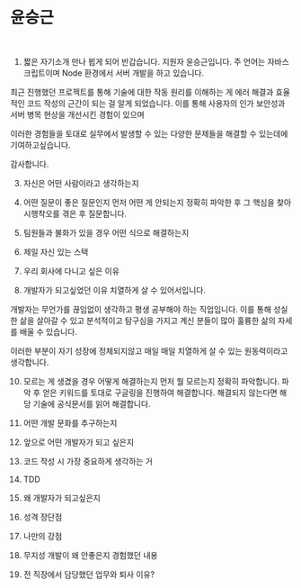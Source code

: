 # 윤승근
<br>

1. 짧은 자기소개
만나 뵙게 되어 반갑습니다. 지원자 윤승근입니다.
주 언어는 자바스크립트이며 Node 환경에서 서버 개발을 하고 있습니다.

최근 진행했던 프로젝트를 통해 기술에 대한 작동 원리를 이해하는 게 에러 해결과 효율적인 코드 작성의 근간이 되는 걸 알게 되었습니다.
이를 통해 사용자의 인가 보안성과 서버 병목 현상을 개선시킨 경험이 있으며

이러한 경험들을 토대로 실무에서 발생할 수 있는 다양한 문제들을 해결할 수 있는데에 기여하고싶습니다.  

감사합니다.











3. 자신은 어떤 사람이라고 생각하는지



4. 어떤 질문이 좋은 질문인지
먼저 어떤 게 안되는지 정확히 파악한 후 그 핵심을 찾아 시행착오를 겪은 후 질문합니다.




5. 팀원들과 불화가 있을 경우 어떤 식으로 해결하는지




6. 제일 자신 있는 스택




7. 우리 회사에 다니고 싶은 이유





8. 개발자가 되고싶었던 이유
치열하게 살 수 있어서입니다.

개발자는 무언가를 끊임없이 생각하고 평생 공부해야 하는 직업입니다.
이를 통해 성실한 삶을 살아갈 수 있고 분석적이고 탐구심을 가지고 계신 분들이 많아
훌륭한 삶의 자세를 배울 수 있습니다.

이러한 부분이 자기 성장에 정체되지않고 매일 매일 치열하게 살 수 있는 원동력이라고 생각합니다. 

10. 모르는 게 생겼을 경우 어떻게 해결하는지
먼저 뭘 모르는지 정확히 파악합니다. 
파악 후 얻은 키워드를 토대로 구글링을 진행하여 해결합니다.
해결되지 않는다면 해당 기술에 공식문서를 읽어 해결합니다. 




11. 어떤 개발 문화를 추구하는지
13. 앞으로 어떤 개발자가 되고 싶은지
14. 코드 작성 시 가장 중요하게 생각하는 거
15. TDD
16. 왜 개발자가 되고싶은지
17. 성격 장단점
18. 나만의 강점
19. 무지성 개발이 왜 안좋은지 경험했던 내용
20. 전 직장에서 담당했던 업무와 퇴사 이유?